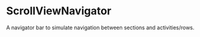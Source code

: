 ScrollViewNavigator
===================

A navigator bar to simulate navigation between sections and activities/rows.
